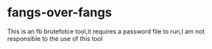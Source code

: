 # fangs-over-fangs

This is an fb brutefotce tool,it requires a password file to run,I am not responsible to the use of this tool


